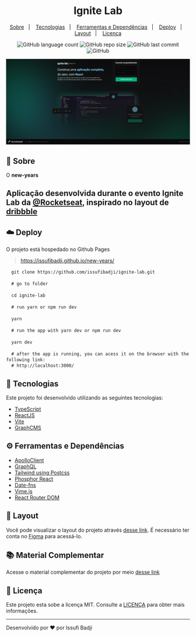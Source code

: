 <h1 align="center" color=" ">
   Ignite Lab
</h1>

<p align="center">
    <a href="#book-sobre">Sobre</a>&nbsp;&nbsp;&nbsp;|&nbsp;&nbsp;&nbsp;
    <a href="#rocket-tecnologias">Tecnologias</a>&nbsp;&nbsp;&nbsp;|&nbsp;&nbsp;&nbsp;
    <a href="#Ferramentas e Dependências">Ferramentas e Dependências</a>&nbsp;&nbsp;&nbsp;|&nbsp;&nbsp;&nbsp;
    <a href="#cloud-deploy">Deploy</a>&nbsp;&nbsp;&nbsp;|&nbsp;&nbsp;&nbsp;
    <a href="#layout">Layout</a>&nbsp;&nbsp;&nbsp;|&nbsp;&nbsp;&nbsp;
    <a href="#memo-licença">Licença</a>
</p>

<p align="center">
   
   <img alt="GitHub language count" src="https://img.shields.io/github/languages/count/issufibadji/new-years?style=flat-square">

   <img alt="GitHub repo size" src="https://img.shields.io/github/repo-size/issufibadji/new-years?style=flat-square">

   <img alt="GitHub last commit" src="https://img.shields.io/github/last-commit/issufibadji/new-years?style=flat-square">

   <img alt="GitHub" src="https://img.shields.io/github/license/issufibadji/new-years?style=flat-square">
</p>

![new-years](https://github.com/issufibadji/ignite-lab/blob/master/src/assets/img/tela.png)

## :book: Sobre
O **new-years**
 ## Aplicação desenvolvida durante o evento Ignite Lab da [@Rocketseat](https://github.com/rocketseat), inspirado no layout de [dribbble](dribbble.com)

## :cloud: Deploy
O projeto está hospedado no Github Pages
>https://issufibadji.github.io/new-years/

```shell
  git clone https://github.com/issufibadji/ignite-lab.git

  # go to folder

  cd ignite-lab

  # run yarn or npm run dev

  yarn

  # run the app with yarn dev or npm run dev

  yarn dev

  # after the app is running, you can acess it on the browser with the following link:
  # http://localhost:3000/

```

## :rocket: Tecnologias
Este projeto foi desenvolvido utilizando as seguintes tecnologias:
- [TypeScript](https://www.typescriptlang.org)
- [ReactJS](https://pt-br.reactjs.org)
- [Vite](https://vitejs.dev)
- [GraphCMS](https://graphcms.com)

## ⚙ Ferramentas e Dependências
- [ApolloClient](https://www.npmjs.com/package/@apollo/client)
- [GraphQL](https://www.npmjs.com/package/graphql)
- [Tailwind using Postcss](https://tailwindcss.com/docs/installation/using-postcss)
- [Phosphor React](https://www.npmjs.com/package/phosphor-react)
- [Date-fns](https://www.npmjs.com/package/date-fns)
- [Vime.js](https://vimejs.com)
- [React Router DOM](https://www.npmjs.com/package/react-router-dom)


## 🔖 Layout
Você pode visualizar o layout do projeto através [desse link](https://www.figma.com/community/file/1120711251998877938). É necessário ter conta no [Figma](https://www.figma.com) para acessá-lo.

## 📚 Material Complementar
Acesse o material complementar do projeto por meio [desse link](https://efficient-sloth-d85.notion.site/Aula-02-b6a8a061e55e4d2c9a5c068c6ed492c3)



## :memo: Licença
Este projeto esta sobe a licença MIT. Consulte a [LICENÇA](https://github.com/issufibadji/new-years/blob/master/LINCENSE) para obter mais informações.

---

Desenvolvido por :heart: por Issufi Badji
